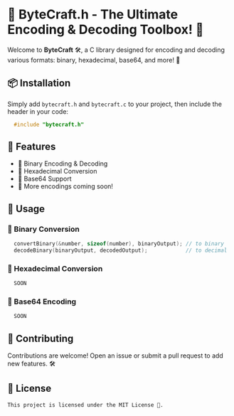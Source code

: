 # 📖 ByteCraft.h - The Ultimate Encoding & Decoding Toolbox! 🚀  

Welcome to **ByteCraft** 🛠️, a C library designed for encoding and decoding various formats: binary, hexadecimal, base64, and more! 🎉  

## 📦 Installation  

Simply add `bytecraft.h` and `bytecraft.c` to your project, then include the header in your code:  

```c
  #include "bytecraft.h"
```  

## 🎯 Features

  - 🔢 Binary Encoding & Decoding
  - 🧮 Hexadecimal Conversion
  - 🔡 Base64 Support
  - 📜 More encodings coming soon!  


## 🚀 Usage  

### 🔢 Binary Conversion  
```c
  convertBinary(&number, sizeof(number), binaryOutput); // to binary
  decodeBinary(binaryOutput, decodedOutput);            // to decimal
```

### 🧮 Hexadecimal Conversion  
```c
  SOON
```

### 🔡 Base64 Encoding  
```c
  SOON
```

## 🤝 Contributing  
Contributions are welcome! Open an issue or submit a pull request to add new features. 🛠️  

## 📝 License  
```This project is licensed under the MIT License 📜.```
